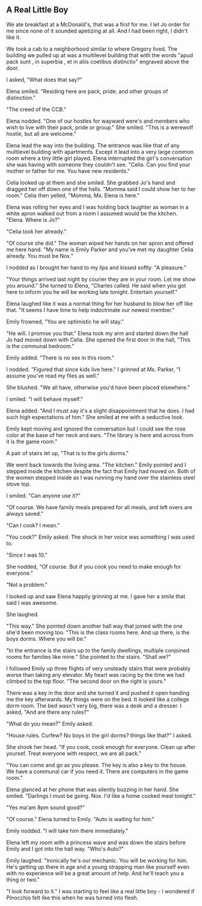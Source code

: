 ## A Real Little Boy

We ate breakfast at a McDonald's, that was a first for me.  I let Jo order for me since none of it sounded apetizing at all.  And I had been right, I didn't like it.  

We took a cab to a neighborhood similar to where Gregory lived.  The building we pulled up at was a multilevel building that with the words "apud pack sunt , in superbia , et in aliis coetibus distinctio" engraved above the door.

I asked, "What does that say?"

Elena smiled.  "Residing here are pack, pride, and other groups of distinction."

"The creed of the CCB."

Elena nodded.  "One of our hostles for wayward were's and members who wish to live with their pack, pride or group."  She smiled.  "This is a werewolf hostle, but all are welcome."

Elena lead the way into the building.  The entrance was like that of any multilevel building with apartments.  Except it lead into a very large common room where a tiny little girl played.  Elena interrupted the girl's conversation she was having with someone they couldn't see.  "Celia.  Can you find your mother or father for me.  You have new residents."

Celia looked up at them and she smiled.  She grabbed Jo's hand and dragged her off down one of the halls.  "Momma said I could show her to her room."  Celia then yelled, "Momma, Ms. Elena is here."

Elena was rolling her eyes and I was holding back laughter as woman in a white apron walked out from a room I assumed would be the kitchen.  "Elena.  Where is Jo?"

"Celia took her already."

"Of course she did."  The woman wiped her hands on her apron and offered me here hand.  "My name is Emily Parker and you've met my daughter Celia already.  You must be Nox."

I nodded as I brought her hand to my lips and kissed softly.  "A pleasure."

"Your things arrived last night by courier they are in your room.  Let me show you around."  She turned to Elena, "Charles called.  He said when  you got here to inform you he will be working late tonight.  Entertain yourself."

Elena laughed like it was a normal thing for her husband to blow her off like that.  "It seems I have time to help indoctrinate our newest member."

Emily frowned, "You are optimistic he will stay."

"He will.  I promise you that."  Elena took my arm and started down the hall Jo had moved down with Celia.  She opened the first door in the hall, "This is the communal bedroom."

Emily added.  "There is no sex in this room."

I nodded.  "Figured that since kids live here."  I grinned at Ms. Parker, "I assume you've read my files as well."

She blushed.  "We all have, otherwise you'd have been placed elsewhere."

I smiled.  "I will behave myself."

Elena added.  "And I must say it's a slight disappointment that he does.  I had such high expectations of him."  She smiled at me with a seductive look.

Emily kept moving and ignored the conversation but I could see the rose color at the base of her neck and ears.  "The library is here and across from it is the game room."

A pair of stairs let up, "That is to the girls dorms."

We went back towards the living area.  "The kitchen."  Emily pointed and I stepped inside the kitchen despite the fact that Emily had moved on.  Both of the women stepped inside as I was running my hand over the stainless steel stove top.  

I smiled.  "Can anyone use it?"

"Of course.  We have family meals prepared for all meals, and left overs are always saved."

"Can I cook? I mean."

"You cook?"  Emily asked.  The shock in her voice was something I was used to.

"Since I was 10."

She nodded, "Of course.  But if you cook you need to make enough for everyone."

"Not a problem."

I looked up and saw Elena happily grinning at me.  I gave her a smile that said I was awesome.

She laughed.  

"This way."  She pointed down another hall way that joined with the one she'd been moving too.  "This is the class rooms here.  And up there, is the boys dorms.  Where you will be."

"In the entrance is the stairs up to the family dwellings, multiple conjoined rooms for families like mine."  She pointed to the stairs.  "Shall we?"

I followed Emily up three flights of very unsteady stairs that were probably worse than taking any elevator.  My heart was racing by the time we had climbed to the top floor.  "The second door on the right is yours."

There was a key in the door and she turned it and pushed it open handing me the key afterwards.  My things were on the bed.  It looked like a college dorm room.  The bed wasn't very big, there was a desk and a dresser.  I asked, "And are there any rules?"

"What do you mean?"  Emily asked.

"House rules.  Curfew?  No boys in the girl dorms? things like that?" I asked.

She shook her head.  "If you cook, cook enough for everyone.  Clean up after yoursef.  Treat everyone with respect, we are all pack."

"You can come and go as you please. The key is also a key to the house.  We have a communal car if you need it.  There are computers in the game room."

Elena glanced at her phone that was silently buzzing in her hand.  She smiled.  "Darlings I must be going.  Nox.  I'd like a home cooked meal tonight."

"Yes ma'am 8pm sound good?"

"Of course."  Elena turned to Emily.  "Auto is waiting for him."

Emily nodded.  "I will take him there immediately."

Elena left my room with a princess wave and was down the stairs before Emily and I got into the hall way.  "Who's Auto?"

Emily laughed.  "Ironically he's our mechanic.  You will be working for him.  He's getting up there in age and a young strapping man like yourself even with no experience will be a great amount of help.  And he'll teach you a thing or two."


"I look forward to it."  I was starting to feel like a real little boy - I wondered if Pinocchio felt like this when he was turned into flesh.